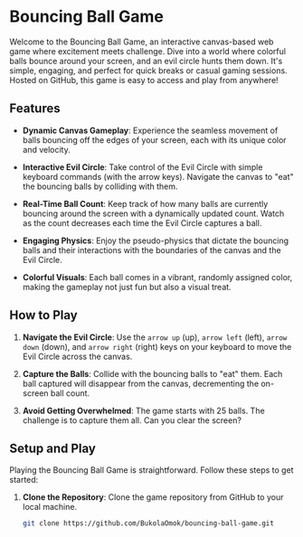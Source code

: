 # Bouncing Ball Game

Welcome to the Bouncing Ball Game, an interactive canvas-based web game where excitement meets challenge. Dive into a world where colorful balls bounce around your screen, and an evil circle hunts them down. It's simple, engaging, and perfect for quick breaks or casual gaming sessions. Hosted on GitHub, this game is easy to access and play from anywhere!

## Features

- **Dynamic Canvas Gameplay**: Experience the seamless movement of balls bouncing off the edges of your screen, each with its unique color and velocity.
  
- **Interactive Evil Circle**: Take control of the Evil Circle with simple keyboard commands (with the arrow keys). Navigate the canvas to "eat" the bouncing balls by colliding with them.
  
- **Real-Time Ball Count**: Keep track of how many balls are currently bouncing around the screen with a dynamically updated count. Watch as the count decreases each time the Evil Circle captures a ball.
  
- **Engaging Physics**: Enjoy the pseudo-physics that dictate the bouncing balls and their interactions with the boundaries of the canvas and the Evil Circle.
  
- **Colorful Visuals**: Each ball comes in a vibrant, randomly assigned color, making the gameplay not just fun but also a visual treat.

## How to Play

1. **Navigate the Evil Circle**: Use the `arrow up` (up), `arrow left` (left), `arrow down` (down), and `arrow right` (right) keys on your keyboard to move the Evil Circle across the canvas.
  
2. **Capture the Balls**: Collide with the bouncing balls to "eat" them. Each ball captured will disappear from the canvas, decrementing the on-screen ball count.
  
3. **Avoid Getting Overwhelmed**: The game starts with 25 balls. The challenge is to capture them all. Can you clear the screen?

## Setup and Play

Playing the Bouncing Ball Game is straightforward. Follow these steps to get started:

1. **Clone the Repository**: Clone the game repository from GitHub to your local machine.
   
   ```bash
   git clone https://github.com/BukolaOmok/bouncing-ball-game.git
